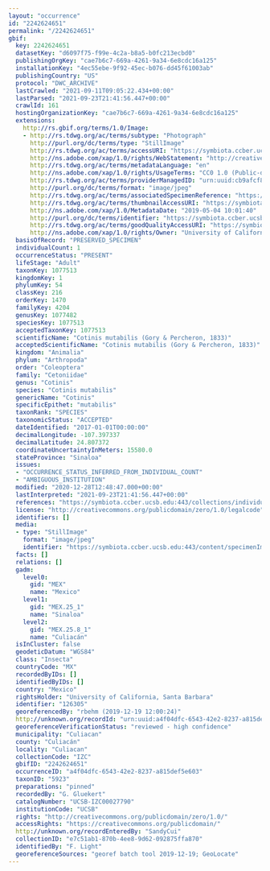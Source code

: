 ```yaml
---
layout: "occurrence"
id: "2242624651"
permalink: "/2242624651"
gbif:
  key: 2242624651
  datasetKey: "d6097f75-f99e-4c2a-b8a5-b0fc213ecbd0"
  publishingOrgKey: "cae7b6c7-669a-4261-9a34-6e8cdc16a125"
  installationKey: "4ec55ebe-9f92-45ec-b076-dd45f61003ab"
  publishingCountry: "US"
  protocol: "DWC_ARCHIVE"
  lastCrawled: "2021-09-11T09:05:22.434+00:00"
  lastParsed: "2021-09-23T21:41:56.447+00:00"
  crawlId: 161
  hostingOrganizationKey: "cae7b6c7-669a-4261-9a34-6e8cdc16a125"
  extensions:
    http://rs.gbif.org/terms/1.0/Image:
    - http://rs.tdwg.org/ac/terms/subtype: "Photograph"
      http://purl.org/dc/terms/type: "StillImage"
      http://rs.tdwg.org/ac/terms/accessURI: "https://symbiota.ccber.ucsb.edu:443/content/specimenImages/UCSB_IZC/UCSB-IZC00027/UCSB-IZC00027790_lg.jpg"
      http://ns.adobe.com/xap/1.0/rights/WebStatement: "http://creativecommons.org/publicdomain/zero/1.0/"
      http://rs.tdwg.org/ac/terms/metadataLanguage: "en"
      http://ns.adobe.com/xap/1.0/rights/UsageTerms: "CC0 1.0 (Public-domain)"
      http://rs.tdwg.org/ac/terms/providerManagedID: "urn:uuid:cb9afcf8-1cf2-4e29-a470-4d9ec13f2a78"
      http://purl.org/dc/terms/format: "image/jpeg"
      http://rs.tdwg.org/ac/terms/associatedSpecimenReference: "https://symbiota.ccber.ucsb.edu:443/collections/individual/index.php?occid=126305"
      http://rs.tdwg.org/ac/terms/thumbnailAccessURI: "https://symbiota.ccber.ucsb.edu:443/content/specimenImages/UCSB_IZC/UCSB-IZC00027/UCSB-IZC00027790_tn.jpg"
      http://ns.adobe.com/xap/1.0/MetadataDate: "2019-05-04 10:01:40"
      http://purl.org/dc/terms/identifier: "https://symbiota.ccber.ucsb.edu:443/content/specimenImages/UCSB_IZC/UCSB-IZC00027/UCSB-IZC00027790_lg.jpg"
      http://rs.tdwg.org/ac/terms/goodQualityAccessURI: "https://symbiota.ccber.ucsb.edu:443/content/specimenImages/UCSB_IZC/UCSB-IZC00027/UCSB-IZC00027790.jpg"
      http://ns.adobe.com/xap/1.0/rights/Owner: "University of California, Santa Barbara"
  basisOfRecord: "PRESERVED_SPECIMEN"
  individualCount: 1
  occurrenceStatus: "PRESENT"
  lifeStage: "Adult"
  taxonKey: 1077513
  kingdomKey: 1
  phylumKey: 54
  classKey: 216
  orderKey: 1470
  familyKey: 4204
  genusKey: 1077482
  speciesKey: 1077513
  acceptedTaxonKey: 1077513
  scientificName: "Cotinis mutabilis (Gory & Percheron, 1833)"
  acceptedScientificName: "Cotinis mutabilis (Gory & Percheron, 1833)"
  kingdom: "Animalia"
  phylum: "Arthropoda"
  order: "Coleoptera"
  family: "Cetoniidae"
  genus: "Cotinis"
  species: "Cotinis mutabilis"
  genericName: "Cotinis"
  specificEpithet: "mutabilis"
  taxonRank: "SPECIES"
  taxonomicStatus: "ACCEPTED"
  dateIdentified: "2017-01-01T00:00:00"
  decimalLongitude: -107.397337
  decimalLatitude: 24.807372
  coordinateUncertaintyInMeters: 15580.0
  stateProvince: "Sinaloa"
  issues:
  - "OCCURRENCE_STATUS_INFERRED_FROM_INDIVIDUAL_COUNT"
  - "AMBIGUOUS_INSTITUTION"
  modified: "2020-12-28T12:48:47.000+00:00"
  lastInterpreted: "2021-09-23T21:41:56.447+00:00"
  references: "https://symbiota.ccber.ucsb.edu:443/collections/individual/index.php?occid=126305"
  license: "http://creativecommons.org/publicdomain/zero/1.0/legalcode"
  identifiers: []
  media:
  - type: "StillImage"
    format: "image/jpeg"
    identifier: "https://symbiota.ccber.ucsb.edu:443/content/specimenImages/UCSB_IZC/UCSB-IZC00027/UCSB-IZC00027790_lg.jpg"
  facts: []
  relations: []
  gadm:
    level0:
      gid: "MEX"
      name: "Mexico"
    level1:
      gid: "MEX.25_1"
      name: "Sinaloa"
    level2:
      gid: "MEX.25.8_1"
      name: "Culiacán"
  isInCluster: false
  geodeticDatum: "WGS84"
  class: "Insecta"
  countryCode: "MX"
  recordedByIDs: []
  identifiedByIDs: []
  country: "Mexico"
  rightsHolder: "University of California, Santa Barbara"
  identifier: "126305"
  georeferencedBy: "rbehm (2019-12-19 12:00:24)"
  http://unknown.org/recordId: "urn:uuid:a4f04dfc-6543-42e2-8237-a815def5e603"
  georeferenceVerificationStatus: "reviewed - high confidence"
  municipality: "Culiacan"
  county: "Culiacán"
  locality: "Culiacan"
  collectionCode: "IZC"
  gbifID: "2242624651"
  occurrenceID: "a4f04dfc-6543-42e2-8237-a815def5e603"
  taxonID: "5923"
  preparations: "pinned"
  recordedBy: "G. Gluekert"
  catalogNumber: "UCSB-IZC00027790"
  institutionCode: "UCSB"
  rights: "http://creativecommons.org/publicdomain/zero/1.0/"
  accessRights: "https://creativecommons.org/publicdomain/"
  http://unknown.org/recordEnteredBy: "SandyCui"
  collectionID: "e7c51ab1-870b-4ee8-9d62-092875ffa870"
  identifiedBy: "F. Light"
  georeferenceSources: "georef batch tool 2019-12-19; GeoLocate"
---
```

